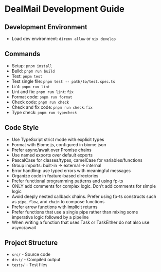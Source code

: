 # DealMail Development Guide

## Development Environment
- Load dev environment: `direnv allow` or `nix develop`

## Commands
- Setup: `pnpm install`
- Build: `pnpm run build`
- Test: `pnpm test`
- Test single file: `pnpm test -- path/to/test.spec.ts`
- Lint: `pnpm run lint`
- Lint and fix: `pnpm run lint:fix`
- Format code: `pnpm run format`
- Check code: `pnpm run check`
- Check and fix code: `pnpm run check:fix`
- Type check: `pnpm run typecheck`

## Code Style
- Use TypeScript strict mode with explicit types
- Format with Biome.js, configured in biome.json
- Prefer async/await over Promise chains
- Use named exports over default exports
- PascalCase for classes/types, camelCase for variables/functions
- Group imports: built-in → external → internal
- Error handling: use typed errors with meaningful messages
- Organize code in feature-based directories
- Prefer functional programming patterns and using fp-ts
- ONLY add comments for complex logic. Don't add comments for simple logic
- Avoid deeply nested callback chains. Prefer using fp-ts constructs such as `pipe`, `flow`, and `chain` to compose functions
- Prefer arrow functions with implicit returns
- Prefer functions that use a single pipe rather than mixing some imperative logic followed by a pipeline
- When writing a function that uses Task or TaskEither do not also use async/await

## Project Structure
- `src/` - Source code
- `dist/` - Compiled output
- `tests/` - Test files
